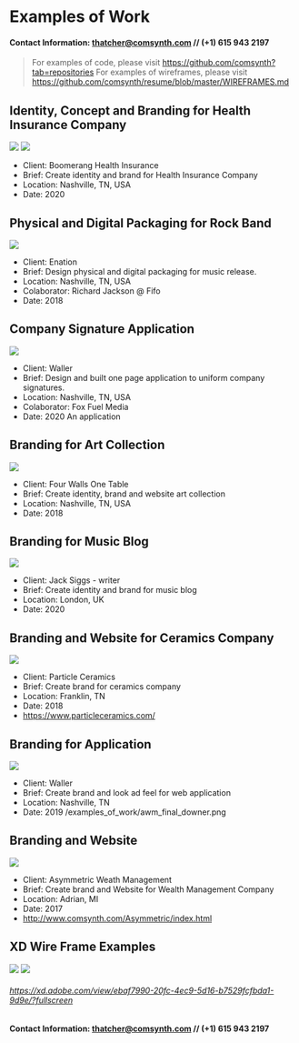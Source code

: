 # Examples of Work
#### Contact Information: [thatcher@comsynth.com](mailto:thatcher@comsynth.com) // (+1) **615 943 2197**
> For examples of code, please visit https://github.com/comsynth?tab=repositories
> For examples of wireframes, please visit https://github.com/comsynth/resume/blob/master/WIREFRAMES.md
## Identity, Concept and Branding for Health Insurance Company
![](examples_of_work/boomerang_v2.png)
![](examples_of_work/boomerang_dev.png)
 - Client: Boomerang Health Insurance
 - Brief: Create identity and brand for Health Insurance Company
 - Location: Nashville, TN, USA
 - Date: 2020
## Physical and Digital Packaging for Rock Band
![](examples_of_work/Shock%20EP%20-%20Design%20Proof%20(W139).jpeg)
 - Client: Enation
 - Brief: Design physical and digital packaging for music release.
 - Location: Nashville, TN, USA
 - Colaborator: Richard Jackson @ Fifo
 - Date: 2018
## Company Signature Application
![](examples_of_work/signatureapp.png)
 - Client: Waller
 - Brief: Design and built one page application to uniform company signatures.
 - Location: Nashville, TN, USA
 - Colaborator: Fox Fuel Media
 - Date: 2020
An application 
## Branding for Art Collection
![](examples_of_work/four%20walls%20flyer.png)
 - Client: Four Walls One Table
 - Brief: Create identity, brand and website art collection 
 - Location: Nashville, TN, USA
 - Date: 2018

## Branding for Music Blog
![](examples_of_work/fader01.png)
- Client: Jack Siggs - writer
 - Brief: Create identity and brand for music blog
 - Location: London, UK
 - Date: 2020
## Branding and Website for Ceramics Company
![](examples_of_work/particle%20ceramics%20website.png)
- Client: Particle Ceramics
 - Brief: Create brand for ceramics company
 - Location: Franklin, TN
 - Date: 2018
  - https://www.particleceramics.com/
## Branding for Application
![](examples_of_work/steamline%20v3.png)
- Client: Waller
 - Brief: Create brand and look ad feel for web application
 - Location: Nashville, TN
 - Date: 2019
 /examples_of_work/awm_final_downer.png
## Branding and Website
![](examples_of_work/awm.png)
- Client: Asymmetric Weath Management
 - Brief: Create brand and Website for Wealth Management Company
 - Location: Adrian, MI
 - Date: 2017
 - http://www.comsynth.com/Asymmetric/index.html

## XD Wire Frame Examples 
![](examples_of_work/streamline%20wire.png)
![](examples_of_work/streamline-%20lines.png)
###### https://xd.adobe.com/view/ebaf7990-20fc-4ec9-5d16-b7529fcfbda1-9d9e/?fullscreen
#### Contact Information: [thatcher@comsynth.com](mailto:thatcher@comsynth.com) // (+1) **615 943 2197**



